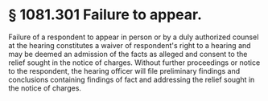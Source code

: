 # § 1081.301   Failure to appear.

Failure of a respondent to appear in person or by a duly authorized counsel at the hearing constitutes a waiver of respondent's right to a hearing and may be deemed an admission of the facts as alleged and consent to the relief sought in the notice of charges. Without further proceedings or notice to the respondent, the hearing officer will file preliminary findings and conclusions containing findings of fact and addressing the relief sought in the notice of charges.




